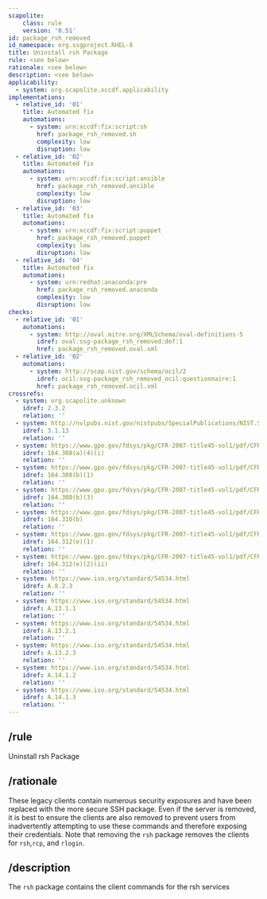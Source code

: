 ```yaml
---
scapolite:
    class: rule
    version: '0.51'
id: package_rsh_removed
id_namespace: org.ssgproject.RHEL-8
title: Uninstall rsh Package
rule: <see below>
rationale: <see below>
description: <see below>
applicability:
  - system: org.scapolite.xccdf.applicability
implementations:
  - relative_id: '01'
    title: Automated fix
    automations:
      - system: urn:xccdf:fix:script:sh
        href: package_rsh_removed.sh
        complexity: low
        disruption: low
  - relative_id: '02'
    title: Automated fix
    automations:
      - system: urn:xccdf:fix:script:ansible
        href: package_rsh_removed.ansible
        complexity: low
        disruption: low
  - relative_id: '03'
    title: Automated fix
    automations:
      - system: urn:xccdf:fix:script:puppet
        href: package_rsh_removed.puppet
        complexity: low
        disruption: low
  - relative_id: '04'
    title: Automated fix
    automations:
      - system: urn:redhat:anaconda:pre
        href: package_rsh_removed.anaconda
        complexity: low
        disruption: low
checks:
  - relative_id: '01'
    automations:
      - system: http://oval.mitre.org/XMLSchema/oval-definitions-5
        idref: oval:ssg-package_rsh_removed:def:1
        href: package_rsh_removed.oval.xml
  - relative_id: '02'
    automations:
      - system: http://scap.nist.gov/schema/ocil/2
        idref: ocil:ssg-package_rsh_removed_ocil:questionnaire:1
        href: package_rsh_removed.ocil.xml
crossrefs:
  - system: org.scapolite.unknown
    idref: 2.3.2
    relation: ''
  - system: http://nvlpubs.nist.gov/nistpubs/SpecialPublications/NIST.SP.800-171.pdf
    idref: 3.1.13
    relation: ''
  - system: https://www.gpo.gov/fdsys/pkg/CFR-2007-title45-vol1/pdf/CFR-2007-title45-vol1-chapA-subchapC.pdf
    idref: 164.308(a)(4)(i)
    relation: ''
  - system: https://www.gpo.gov/fdsys/pkg/CFR-2007-title45-vol1/pdf/CFR-2007-title45-vol1-chapA-subchapC.pdf
    idref: 164.308(b)(1)
    relation: ''
  - system: https://www.gpo.gov/fdsys/pkg/CFR-2007-title45-vol1/pdf/CFR-2007-title45-vol1-chapA-subchapC.pdf
    idref: 164.308(b)(3)
    relation: ''
  - system: https://www.gpo.gov/fdsys/pkg/CFR-2007-title45-vol1/pdf/CFR-2007-title45-vol1-chapA-subchapC.pdf
    idref: 164.310(b)
    relation: ''
  - system: https://www.gpo.gov/fdsys/pkg/CFR-2007-title45-vol1/pdf/CFR-2007-title45-vol1-chapA-subchapC.pdf
    idref: 164.312(e)(1)
    relation: ''
  - system: https://www.gpo.gov/fdsys/pkg/CFR-2007-title45-vol1/pdf/CFR-2007-title45-vol1-chapA-subchapC.pdf
    idref: 164.312(e)(2)(ii)
    relation: ''
  - system: https://www.iso.org/standard/54534.html
    idref: A.8.2.3
    relation: ''
  - system: https://www.iso.org/standard/54534.html
    idref: A.13.1.1
    relation: ''
  - system: https://www.iso.org/standard/54534.html
    idref: A.13.2.1
    relation: ''
  - system: https://www.iso.org/standard/54534.html
    idref: A.13.2.3
    relation: ''
  - system: https://www.iso.org/standard/54534.html
    idref: A.14.1.2
    relation: ''
  - system: https://www.iso.org/standard/54534.html
    idref: A.14.1.3
    relation: ''
---
```



## /rule

Uninstall rsh Package

## /rationale

These
legacy clients contain numerous security exposures and have been
replaced with the more secure SSH package. Even if the server is
removed, it is best to ensure the clients are also removed to prevent
users from inadvertently attempting to use these commands and therefore
exposing their credentials. Note that removing the `rsh` package removes
the clients for `rsh`,`rcp`, and `rlogin`.

## /description

The
`rsh` package contains the client commands for the rsh services
